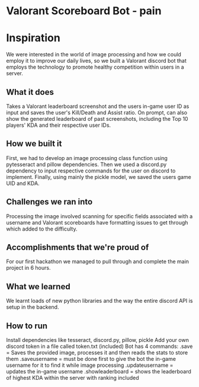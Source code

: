 # Valorant Scoreboard Bot - pain
# Inspiration

We were interested in the world of image processing and how we could employ it to improve our daily lives, so we built a Valorant discord bot that employs the technology to promote healthy competition within users in a server. 

## What it does

Takes a Valorant leaderboard screenshot and the users in-game user ID as input and saves the user's Kill/Death and Assist ratio. On prompt, can also show the generated leaderboard of past screenshots, including the Top 10 players' KDA and their respective user IDs.

## How we built it

First, we had to develop an image processing class function using pytesseract and pillow dependencies. Then we used a discord.py dependency to input respective commands for the user on discord to implement. Finally, using mainly the pickle model, we saved the users game UID and KDA. 

## Challenges we ran into

Processing the image involved scanning for specific fields associated with a username and Valorant scoreboards have formatting issues to get through which added to the difficulty.

## Accomplishments that we're proud of
For our first hackathon we managed to pull through and complete the main project in 6 hours.

## What we learned

We learnt loads of new python libraries and the way the entire discord API is setup in the backend.

## How to run

Install dependencies like tesseract, discord.py, pillow, pickle
Add your own discord token in a file called token.txt (included)
Bot has 4 commands:
.save = Saves the provided image, processes it and then reads the stats to store them
.saveusername = must be done first to give the bot the in-game username for it to find it while image processing
.updateusername = updates the in-game username
.showleaderboard = shows the leaderboard of highest KDA within the server with ranking included
